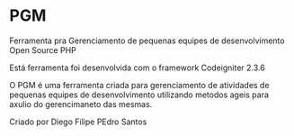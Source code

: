 # PGM
Ferramenta pra Gerenciamento de pequenas equipes de desenvolvimento Open Source PHP 

Está ferramenta foi desenvolvida com o framework Codeigniter 2.3.6

O PGM é uma ferramenta criada para gerenciamento de atividades de pequenas equipes de desenvolvimento utilizando metodos ageis para axulio do gerencimaneto das mesmas.

Criado por Diego Filipe PEdro Santos
